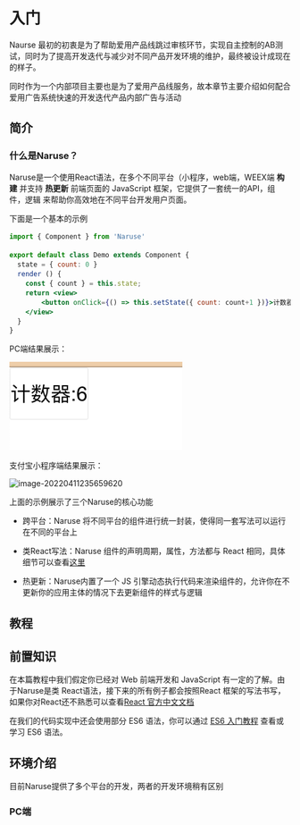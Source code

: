 # 入门

Naurse 最初的初衷是为了帮助爱用产品线跳过审核环节，实现自主控制的AB测试，同时为了提高开发迭代与减少对不同产品开发环境的维护，最终被设计成现在的样子。

同时作为一个内部项目主要也是为了爱用产品线服务，故本章节主要介绍如何配合爱用广告系统快速的开发迭代产品内部广告与活动



## 简介

### 什么是Naruse？

Naruse是一个使用React语法，在多个不同平台（小程序，web端，WEEX端 **构建** 并支持 **热更新** 前端页面的 JavaScript 框架，它提供了一套统一的API，组件，逻辑 来帮助你高效地在不同平台开发用户页面。

下面是一个基本的示例

```jsx
import { Component } from 'Naruse'

export default class Demo extends Component {
  state = { count: 0 }
  render () {
    const { count } = this.state;
    return <view>
    	<button onClick={() => this.setState({ count: count+1 })}>计数器:{count}</button>
    </view>
  }
}
```



PC端结果展示：

![image-20220411235122151](./imgs/简单演示1.png)

支付宝小程序端结果展示：

![image-20220411235659620](/Users/hashiro/develop/naruse-docs/docs/imgs/简单演示2.png)





上面的示例展示了三个Naruse的核心功能

+ 跨平台：Naruse 将不同平台的组件进行统一封装，使得同一套写法可以运行在不同的平台上
+ 类React写法：Naruse 组件的声明周期，属性，方法都与 React 相同，具体细节可以查看[这里](./关于React.md)

+ 热更新：Naruse内置了一个 JS 引擎动态执行代码来渲染组件的，允许你在不更新你的应用主体的情况下去更新组件的样式与逻辑





## 教程



## 前置知识

在本篇教程中我们假定你已经对 Web 前端开发和 JavaScript 有一定的了解。由于Naruse是类 React语法，接下来的所有例子都会按照React 框架的写法书写，如果你对React还不熟悉可以查看[React 官方中文文档](https://zh-hans.reactjs.org/)

在我们的代码实现中还会使用部分 ES6 语法，你可以通过 [ES6 入门教程](https://es6.ruanyifeng.com/) 查看或学习 ES6 语法。



## 环境介绍

目前Naruse提供了多个平台的开发，两者的开发环境稍有区别

### PC端



